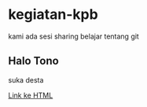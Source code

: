 # kegiatan-kpb
kami ada sesi sharing belajar tentang git
## Halo Tono
suka desta


[Link ke HTML](kpb.html)
